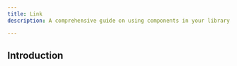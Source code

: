 ```yaml
---
title: Link
description: A comprehensive guide on using components in your library.

---
```


## Introduction